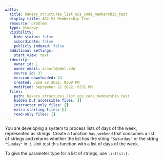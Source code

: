 ```yaml
---
waltz:
  title: bakery_structures_list_ops_code_membership_test
  display title: 4B2.5) Membership Test
  resource: problem
  type: blockpy
  visibility:
    hide status: false
    subordinate: false
    publicly indexed: false
  additional settings:
    start_view: text
  identity:
    owner id: 1
    owner email: acbart@udel.edu
    course id: 37
    version downloaded: 24
    created: June 28 2022, 0300 PM
    modified: September 21 2022, 0532 PM
  files:
    path: bakery_structures_list_ops_code_membership_test
    hidden but accessible files: []
    instructor only files: []
    extra starting files: []
    read-only files: []
---
```

You are developing a system to process lists of days of the week, represented as strings. Create a function <code>has_weekend</code> that consumes a list of strings and returns whether the list has the string <code>"Saturday"</code> or the string <code>"Sunday"</code> in it. Unit test this function with a list of days of the week.

To give the parameter type for a list of strings, use `list[str]`.